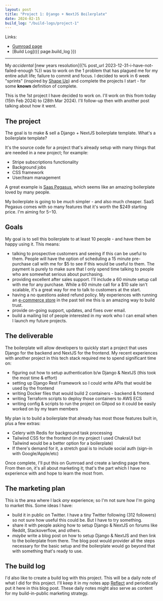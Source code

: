 ```yaml
---
layout: post
title: "Project 1: Django + NextJS Boilerplate"
date: 2024-02-15
build_log: "/build-logs/project-1"
---
```


Links:

- [Gumroad page](https://asadjb.gumroad.com/l/nextjs-django-template)
- [Build Log]({{ page.build_log }})

---

My _accidental_ [new years resolution]({% post_url 2023-12-31-i-have-not-failed-enough %}) was to work on the 1 problem that has plagued me for my entire adult life; failure to commit and focus. I decided to work in 6 week "sprints" (inspired by [Shape Up](https://basecamp.com/shapeup)) and complete the projects I start - for some **known** definition of complete.

This is the 1st project I have decided to work on. I'll work on this from today (15th Feb 2024) to (28th Mar 2024). I'll follow-up then with another post talking about how it went.

## The project

The goal is to make & sell a Django + NextJS boilerplate template. What's a boilerplate template?

It's the source code for a project that's already setup with many things that are needed in a new project; for example:

- Stripe subscriptions functionality
- Background jobs
- CSS framework
- User/team management

A great example is [Saas Pegasus](https://www.saaspegasus.com/), which seems like an amazing boilerplate loved by many people.

My boilerplate is going to be _much_ simpler - and also much cheaper. SaaS Pegasus comes with so many features that it's worth the $249 starting price. I'm aiming for $5-$10.

## Goals

My goal is to sell this boilerplate to at least 10 people - and have them be happy using it. This means:

- talking to prospective customers and seeing if this can be useful to them. People will have the option of scheduling a 15 minute pre-purchase call with me for $5 to see if this would be useful to them. The payment is purely to make sure that I only spend time talking to people who are somewhat serious about purchasing.
- providing excellent after sales support. I'll include a 60 minute setup call with me for any purchase. While a 60 minute call for a $10 sale isn't scalable, it's a great way for me to talk to customers at the start.
- having a no questions asked refund policy. My experiences with running an [e-commerce store](https://khalil-ahmed.com/) in the past tell me this is an amazing way to build trust.
- provide on-going support, updates, and fixes over email.
- build a mailing list of people interested in my work who I can email when I launch my future projects.

## The deliverable

The boilerplate will allow developers to quickly start a project that uses Django for the backend and NextJS for the frontend. My recent experiences with another project in this tech stack required me to spend significant time on:

- figuring out how to setup authentication b/w Django & NextJS (this took the most time & effort)
- setting up Django Rest Framework so I could write APIs that would be used by the frontend
- writing Docker files that would build 2 containers - backend & frontend
- writing Terraform scripts to deploy those containers to AWS ECS
- writing config & scripts to run the project on Gitpod so it could be easily worked on by my team members

My plan is to build a boilerplate that already has most those features built in, plus a few extras:

- Celery with Redis for background task processing
- Tailwind CSS for the frontend (in my project I used ChakraUI but Tailwind would be a better option for a boilerplate)
- If there's demand for it, a stretch goal is to include social auth (sign-in with Google/Apple/etc)

Once complete, I'll put this on Gumroad and create a landing page there. From then on, it's all about marketing it; that's the part which I have no experience with and hope to learn the most from.

## The marketing plan

This is the area where I lack _any_ experience; so I'm not sure how I'm going to market this. Some ideas I have:

- build it in public on Twitter. I have a tiny Twitter following (312 followers) so not sure how useful this could be. But I have to try something.
- share it with people asking how to setup Django & NextJS on forums like Reddit, Stackoverflow, and others.
- _maybe_ write a blog post on how to setup Django & NextJS and then link to the boilerplate from there. The blog post would provider all the steps necessary for the basic setup and the boilerplate would go beyond that with something that's ready to use.

## The build log

I'd also like to create a build log with this project. This will be a daily note of what I did for this project. I'll keep it in my notes app [Reflect](https://reflect.app/) and periodically put it here in this blog post. These daily notes might also serve as content for my build-in-public marketing strategy.
